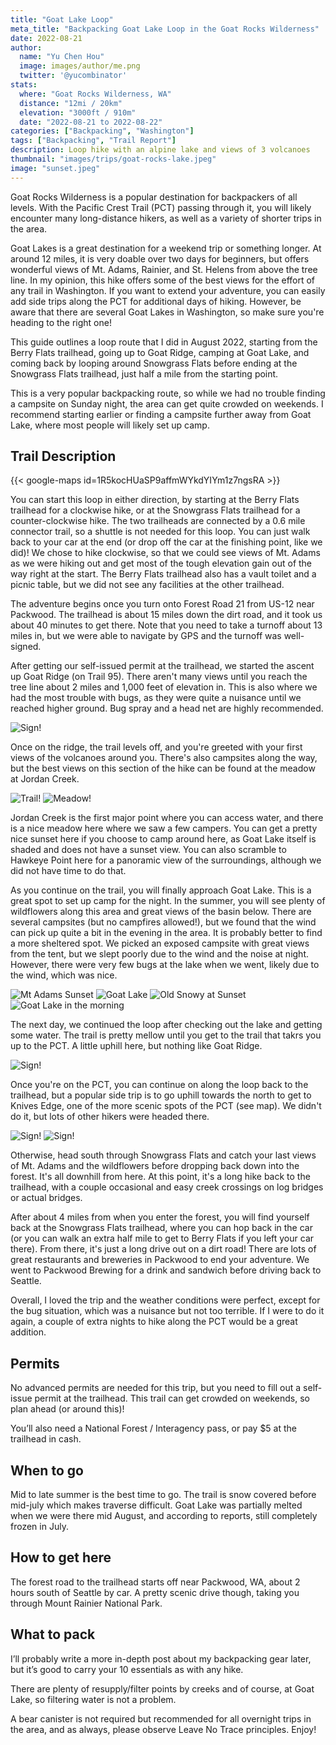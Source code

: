 ```yaml
---
title: "Goat Lake Loop"
meta_title: "Backpacking Goat Lake Loop in the Goat Rocks Wilderness"
date: 2022-08-21
author: 
  name: "Yu Chen Hou"
  image: images/author/me.png
  twitter: '@yucombinator'
stats:
  where: "Goat Rocks Wilderness, WA"
  distance: "12mi / 20km"
  elevation: "3000ft / 910m"
  date: "2022-08-21 to 2022-08-22"
categories: ["Backpacking", "Washington"]
tags: ["Backpacking", "Trail Report"]
description: Loop hike with an alpine lake and views of 3 volcanoes
thumbnail: "images/trips/goat-rocks-lake.jpeg"
image: "sunset.jpeg"
---
```


Goat Rocks Wilderness is a popular destination for backpackers of all levels. With the Pacific Crest Trail (PCT) passing through it, you will likely encounter many long-distance hikers, as well as a variety of shorter trips in the area.

Goat Lakes is a great destination for a weekend trip or something longer. At around 12 miles, it is very doable over two days for beginners, but offers wonderful views of Mt. Adams, Rainier, and St. Helens from above the tree line. In my opinion, this hike offers some of the best views for the effort of any trail in Washington. If you want to extend your adventure, you can easily add side trips along the PCT for additional days of hiking. However, be aware that there are several Goat Lakes in Washington, so make sure you're heading to the right one!

This guide outlines a loop route that I did in August 2022, starting from the Berry Flats trailhead, going up to Goat Ridge, camping at Goat Lake, and coming back by looping around Snowgrass Flats before ending at the Snowgrass Flats trailhead, just half a mile from the starting point.

This is a very popular backpacking route, so while we had no trouble finding a campsite on Sunday night, the area can get quite crowded on weekends. I recommend starting earlier or finding a campsite further away from Goat Lake, where most people will likely set up camp.

## Trail Description

{{< google-maps id=1R5kocHUaSP9affmWYkdYIYm1z7ngsRA >}}

You can start this loop in either direction, by starting at the Berry Flats trailhead for a clockwise hike, or at the Snowgrass Flats trailhead for a counter-clockwise hike. The two trailheads are connected by a 0.6 mile connector trail, so a shuttle is not needed for this loop. You can just walk back to your car at the end (or drop off the car at the finishing point, like we did)! We chose to hike clockwise, so that we could see views of Mt. Adams as we were hiking out and get most of the tough elevation gain out of the way right at the start. The Berry Flats trailhead also has a vault toilet and a picnic table, but we did not see any facilities at the other trailhead.

The adventure begins once you turn onto Forest Road 21 from US-12 near Packwood. The trailhead is about 15 miles down the dirt road, and it took us about 40 minutes to get there. Note that you need to take a turnoff about 13 miles in, but we were able to navigate by GPS and the turnoff was well-signed.

After getting our self-issued permit at the trailhead, we started the ascent up Goat Ridge (on Trail 95). There aren't many views until you reach the tree line about 2 miles and 1,000 feet of elevation in. This is also where we had the most trouble with bugs, as they were quite a nuisance until we reached higher ground. Bug spray and a head net are highly recommended.

![Sign!](sign.jpg "Entering the Wilderness")

Once on the ridge, the trail levels off, and you're greeted with your first views of the volcanoes around you. There's also campsites along the way, but the best views on this section of the hike can be found at the meadow at Jordan Creek.

![Trail!](goat-ridge.jpg "Walking along Goat Ridge")
![Meadow!](jordan-creek-2.jpg "The meadow at Jordan Creek")

Jordan Creek is the first major point where you can access water, and there is a nice meadow here where we saw a few campers. You can get a pretty nice sunset here if you choose to camp around here, as Goat Lake itself is shaded and does not have a sunset view. You can also scramble to Hawkeye Point here for a panoramic view of the surroundings, although we did not have time to do that.

As you continue on the trail, you will finally approach Goat Lake. This is a great spot to set up camp for the night. In the summer, you will see plenty of wildflowers along this area and great views of the basin below. There are several campsites (but no campfires allowed!), but we found that the wind can pick up quite a bit in the evening in the area. It is probably better to find a more sheltered spot. We picked an exposed campsite with great views from the tent, but we slept poorly due to the wind and the noise at night. However, there were very few bugs at the lake when we went, likely due to the wind, which was nice.

![Mt Adams Sunset](sunset.jpeg "Mt Adams at Sunset")
![Goat Lake](lake-camp.jpg "Camping at Goat Lake")
![Old Snowy at Sunset](snowy.jpg "Dinner is served")
![Goat Lake in the morning](goat-lake.jpg "Goat Lake in the morning")

The next day, we continued the loop after checking out the lake and getting some water. The trail is pretty mellow until you get to the trail that takrs you up to the PCT. A little uphill here, but nothing like Goat Ridge.

![Sign!](creek.jpeg "The creek after Goat Lake")

Once you're on the PCT, you can continue on along the loop back to the trailhead, but a popular side trip is to go uphill towards the north to get to Knives Edge, one of the more scenic spots of the PCT (see map). We didn't do it, but lots of other hikers were headed there.

![Sign!](pct.jpeg "PCT junction at Snowgrass Flats")
![Sign!](flowers.jpeg "Wildflowers along the trail")

Otherwise, head south through Snowgrass Flats and catch your last views of Mt. Adams and the wildflowers before dropping back down into the forest. It's all downhill from here. At this point, it's a long hike back to the trailhead, with a couple occasional and easy creek crossings on log bridges or actual bridges.

After about 4 miles from when you enter the forest, you will find yourself back at the Snowgrass Flats trailhead, where you can hop back in the car (or you can walk an extra half mile to get to Berry Flats if you left your car there). From there, it's just a long drive out on a dirt road! There are lots of great restaurants and breweries in Packwood to end your adventure. We went to Packwood Brewing for a drink and sandwich before driving back to Seattle.

Overall, I loved the trip and the weather conditions were perfect, except for the bug situation, which was a nuisance but not too terrible. If I were to do it again, a couple of extra nights to hike along the PCT would be a great addition.

## Permits
No advanced permits are needed for this trip, but you need to fill out a self-issue permit at the trailhead. This trail can get crowded on weekends, so plan ahead (or around this)!

You’ll also need a National Forest / Interagency pass, or pay $5 at the trailhead in cash.

## When to go
Mid to late summer is the best time to go. The trail is snow covered before mid-july which makes traverse difficult. Goat Lake was partially melted when we were there mid August, and according to reports, still completely frozen in July.

## How to get here
The forest road to the trailhead starts off near Packwood, WA, about 2 hours south of Seattle by car. A pretty scenic drive though, taking you through Mount Rainier National Park.

## What to pack
I’ll probably write a more in-depth post about my backpacking gear later, but it’s good to carry your 10 essentials as with any hike.

There are plenty of resupply/filter points by creeks and of course, at Goat Lake, so filtering water is not a problem.

A bear canister is not required but recommended for all overnight trips in the area, and as always, please observe Leave No Trace principles. Enjoy!

